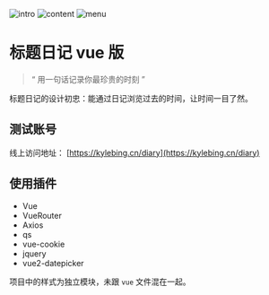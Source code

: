 


![intro](https://github.com/KyleBing/diary/blob/master/github/intro.png?raw=true)
![content](https://github.com/KyleBing/diary/blob/master/github/intro-content.png?raw=true)
![menu](https://github.com/KyleBing/diary/blob/master/github/intro-menu.png?raw=true)


# 标题日记 vue 版

> “ 用一句话记录你最珍贵的时刻 ”

标题日记的设计初忠：能通过日记浏览过去的时间，让时间一目了然。



## 测试账号

线上访问地址： [https://kylebing.cn/diary](https://kylebing.cn/diary)


## 使用插件
- Vue
- VueRouter
- Axios
- qs
- vue-cookie
- jquery
- vue2-datepicker

项目中的样式为独立模块，未跟 `vue` 文件混在一起。